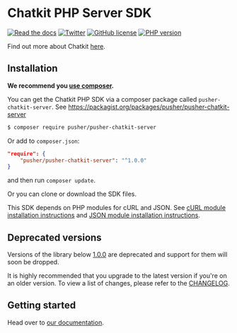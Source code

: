 # Chatkit PHP Server SDK

[![Read the docs](https://img.shields.io/badge/read_the-docs-92A8D1.svg)](https://docs.pusher.com/chatkit/reference/server-php)
[![Twitter](https://img.shields.io/badge/twitter-@Pusher-blue.svg?style=flat)](http://twitter.com/Pusher)
[![GitHub license](https://img.shields.io/badge/license-MIT-lightgrey.svg)](https://github.com/pusher/chatkit-server-php/blob/master/LICENSE.md)
[![PHP version](https://badge.fury.io/ph/pusher%2Fpusher-chatkit-server.svg)](https://badge.fury.io/ph/pusher%2Fpusher-chatkit-server)

Find out more about Chatkit [here](https://pusher.com/chatkit).

## Installation

**We recommend you [use composer](http://getcomposer.org/).**

You can get the Chatkit PHP SDK via a composer package called `pusher-chatkit-server`. See <https://packagist.org/packages/pusher/pusher-chatkit-server>

```bash
$ composer require pusher/pusher-chatkit-server
```

Or add to `composer.json`:

```json
"require": {
    "pusher/pusher-chatkit-server": "^1.0.0"
}
```

and then run `composer update`.

Or you can clone or download the SDK files.

This SDK depends on PHP modules for cURL and JSON. See [cURL module installation instructions](http://php.net/manual/en/curl.installation.php) and [JSON module installation instructions](http://php.net/manual/en/json.installation.php).

## Deprecated versions

 Versions of the library below
 [1.0.0](https://github.com/pusher/chatkit-server-php/releases/tag/1.0.0) are
 deprecated and support for them will soon be dropped.

 It is highly recommended that you upgrade to the latest version if you're on
 an older version. To view a list of changes, please refer to the
 [CHANGELOG](CHANGELOG.md).

## Getting started

Head over to [our documentation](https://docs.pusher.com/chatkit/reference/server-php).
